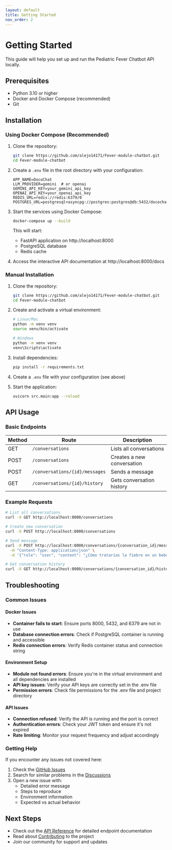 ```yaml
---
layout: default
title: Getting Started
nav_order: 2
---
```


# Getting Started

This guide will help you set up and run the Pediatric Fever Chatbot API locally.

## Prerequisites

- Python 3.10 or higher
- Docker and Docker Compose (recommended)
- Git

## Installation

### Using Docker Compose (Recommended)

1. Clone the repository:
   ```bash
   git clone https://github.com/alejo14171/Fever-module-chatbot.git
   cd Fever-module-chatbot
   ```

2. Create a `.env` file in the root directory with your configuration:
   ```env
   APP_NAME=DocoChat
   LLM_PROVIDER=gemini  # or openai
   GEMINI_API_KEY=your_gemini_api_key
   OPENAI_API_KEY=your_openai_api_key
   REDIS_URL=redis://redis:6379/0
   POSTGRES_URL=postgresql+asyncpg://postgres:postgres@db:5432/docochat
   ```

3. Start the services using Docker Compose:
   ```bash
   docker-compose up --build
   ```

   This will start:
   - FastAPI application on http://localhost:8000
   - PostgreSQL database
   - Redis cache

4. Access the interactive API documentation at http://localhost:8000/docs

### Manual Installation

1. Clone the repository:
   ```bash
   git clone https://github.com/alejo14171/Fever-module-chatbot.git
   cd Fever-module-chatbot
   ```

2. Create and activate a virtual environment:
   ```bash
   # Linux/Mac
   python -m venv venv
   source venv/bin/activate

   # Windows
   python -m venv venv
   venv\Scripts\activate
   ```

3. Install dependencies:
   ```bash
   pip install -r requirements.txt
   ```

4. Create a `.env` file with your configuration (see above)

5. Start the application:
   ```bash
   uvicorn src.main:app --reload
   ```

## API Usage

### Basic Endpoints

| Method | Route | Description |
|--------|-------|-------------|
| GET | `/conversations` | Lists all conversations |
| POST | `/conversations` | Creates a new conversation |
| POST | `/conversations/{id}/messages` | Sends a message |
| GET | `/conversations/{id}/history` | Gets conversation history |

### Example Requests

```bash
# List all conversations
curl -X GET http://localhost:8000/conversations

# Create new conversation
curl -X POST http://localhost:8000/conversations

# Send message
curl -X POST http://localhost:8000/conversations/{conversation_id}/messages \
  -H "Content-Type: application/json" \
  -d '{"role": "user", "content": "¿Cómo tratarías la fiebre en un bebé?"}'

# Get conversation history
curl -X GET http://localhost:8000/conversations/{conversation_id}/history
```

## Troubleshooting

### Common Issues

#### Docker Issues
- **Container fails to start**: Ensure ports 8000, 5432, and 6379 are not in use
- **Database connection errors**: Check if PostgreSQL container is running and accessible
- **Redis connection errors**: Verify Redis container status and connection string

#### Environment Setup
- **Module not found errors**: Ensure you're in the virtual environment and all dependencies are installed
- **API key issues**: Verify your API keys are correctly set in the .env file
- **Permission errors**: Check file permissions for the .env file and project directory

#### API Issues
- **Connection refused**: Verify the API is running and the port is correct
- **Authentication errors**: Check your JWT token and ensure it's not expired
- **Rate limiting**: Monitor your request frequency and adjust accordingly

### Getting Help

If you encounter any issues not covered here:
1. Check the [GitHub Issues](https://github.com/alejo14171/Fever-module-chatbot/issues)
2. Search for similar problems in the [Discussions](https://github.com/alejo14171/Fever-module-chatbot/discussions)
3. Open a new issue with:
   - Detailed error message
   - Steps to reproduce
   - Environment information
   - Expected vs actual behavior

## Next Steps

- Check out the [API Reference](api-reference.md) for detailed endpoint documentation
- Read about [Contributing](contributing.md) to the project
- Join our community for support and updates 